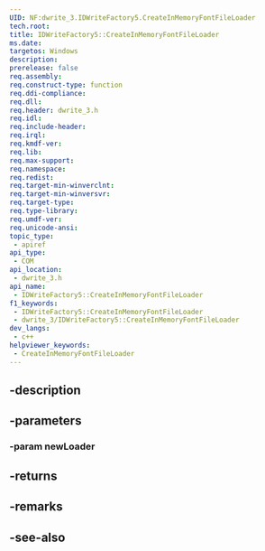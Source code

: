 ```yaml
---
UID: NF:dwrite_3.IDWriteFactory5.CreateInMemoryFontFileLoader
tech.root: 
title: IDWriteFactory5::CreateInMemoryFontFileLoader
ms.date: 
targetos: Windows
description: 
prerelease: false
req.assembly: 
req.construct-type: function
req.ddi-compliance: 
req.dll: 
req.header: dwrite_3.h
req.idl: 
req.include-header: 
req.irql: 
req.kmdf-ver: 
req.lib: 
req.max-support: 
req.namespace: 
req.redist: 
req.target-min-winverclnt: 
req.target-min-winversvr: 
req.target-type: 
req.type-library: 
req.umdf-ver: 
req.unicode-ansi: 
topic_type:
 - apiref
api_type:
 - COM
api_location:
 - dwrite_3.h
api_name:
 - IDWriteFactory5::CreateInMemoryFontFileLoader
f1_keywords:
 - IDWriteFactory5::CreateInMemoryFontFileLoader
 - dwrite_3/IDWriteFactory5::CreateInMemoryFontFileLoader
dev_langs:
 - c++
helpviewer_keywords:
 - CreateInMemoryFontFileLoader
---
```


## -description

## -parameters

### -param newLoader

## -returns

## -remarks

## -see-also


